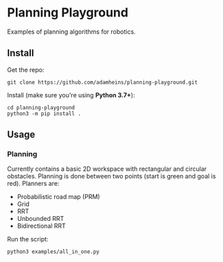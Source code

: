# Planning Playground

Examples of planning algorithms for robotics.

## Install

Get the repo:
```
git clone https://github.com/adamheins/planning-playground.git
```

Install (make sure you're using **Python 3.7+**):
```
cd planning-playground
python3 -m pip install .
```

## Usage

### Planning

Currently contains a basic 2D workspace with rectangular and circular
obstacles. Planning is done between two points (start is green and goal is
red). Planners are:

* Probabilistic road map (PRM)
* Grid
* RRT
* Unbounded RRT
* Bidirectional RRT

Run the script:
```
python3 examples/all_in_one.py
```
